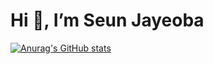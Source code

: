 # Hi 👋, I’m Seun Jayeoba

[![Anurag's GitHub stats](https://github-readme-stats.vercel.app/api?username=seunscript)](https://github.com/seunscript/github-readme-stats)
